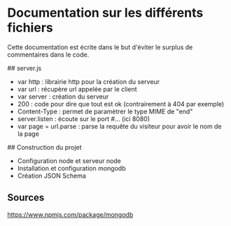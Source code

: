 # Documentation sur les différents fichiers

Cette documentation est écrite dans le but d'éviter le surplus de commentaires dans le code.

## server.js

- var http : librairie http pour la création du serveur
- var url : récupère url appelée par le client
- var server : création du serveur
- 200 : code pour dire que tout est ok (contrairement à 404 par exemple)
- Content-Type : permet de paramètrer le type MIME de "end"
- server.listen : écoute sur le port #... (ici 8080)
- var page = url.parse : parse la requête du visiteur pour avoir le nom de la page

## Construction du projet

- Configuration node et serveur node
- Installation et configuration mongodb
- Création JSON Schema

## Sources

https://www.npmjs.com/package/mongodb
